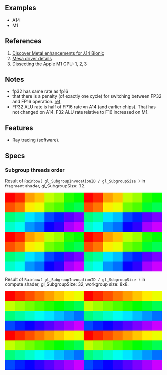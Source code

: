 
## Examples

* A14
* M1


## References

1. [Discover Metal enhancements for A14 Bionic](https://developer.apple.com/videos/play/tech-talks/10858/)
2. [Mesa driver details](https://docs.mesa3d.org/drivers/asahi.html)
3. Dissecting the Apple M1 GPU: [1](https://rosenzweig.io/blog/asahi-gpu-part-1.html), [2](https://rosenzweig.io/blog/asahi-gpu-part-2.html), [3](https://rosenzweig.io/blog/asahi-gpu-part-3.html)

## Notes

* fp32 has same rate as fp16
* that there is a penalty (of exactly one cycle) for switching between FP32 and FP16 operation. [ref](https://www.realworldtech.com/forum/?threadid=197759&curpostid=197855)
* FP32 ALU rate is half of FP16 rate on A14 (and earlier chips). That has not changed on A14. F32 ALU rate relative to F16 increased on M1.


## Features

* Ray tracing (software).

## Specs


### Subgroup threads order

Result of `Rainbow( gl_SubgroupInvocationID / gl_SubgroupSize )` in fragment shader, gl_SubgroupSize: 32.

![](../img/graphics-subgroups/mac-m1.png)

Result of `Rainbow( gl_SubgroupInvocationID / gl_SubgroupSize )` in compute shader, gl_SubgroupSize: 32, workgroup size: 8x8.

![](../img/compute-subgroups/mac-m1.png)
